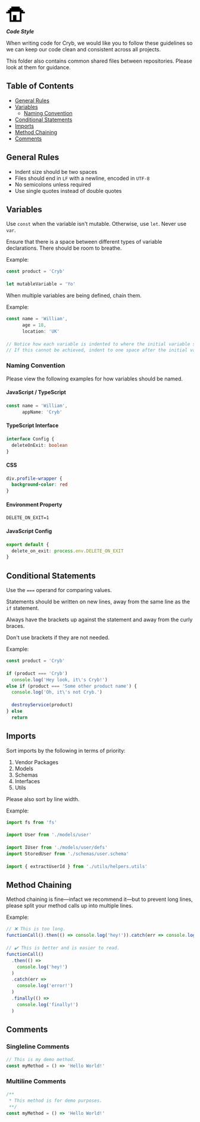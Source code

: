 ![Cryb logo](../.github/cryb.png)

_**Code Style**_

When writing code for Cryb, we would like you to follow these guidelines so we can keep our code clean and consistent across all projects.

This folder also contains common shared files between repositories. Please look at them for guidance.

## Table of Contents

* [General Rules](#general-rules)
* [Variables](#variables)
  * [Naming Convention](#naming-convention)
* [Conditional Statements](#conditional-statements)
* [Imports](#imports)
* [Method Chaining](#method-chaining)
* [Comments](#comments)

## General Rules

* Indent size should be two spaces
* Files should end in `LF` with a newline, encoded in `UTF-8`
* No semicolons unless required
* Use single quotes instead of double quotes

## Variables

Use `const` when the variable isn't mutable. Otherwise, use `let`. Never use `var`.

Ensure that there is a space between different types of variable declarations. There should be room to breathe.

Example:

```ts
const product = 'Cryb'

let mutableVariable = 'Yo'
```

When multiple variables are being defined, chain them.

Example:

```ts
const name = 'William',
      age = 18,
      location: 'UK'

// Notice how each variable is indented to where the initial variable starts.
// If this cannot be achieved, indent to one space after the initial variable.
```

### Naming Convention

Please view the following examples for how variables should be named.

#### JavaScript / TypeScript

```ts
const name = 'William',
      appName: 'Cryb'
```

#### TypeScript Interface

```ts
interface Config {
  deleteOnExit: boolean
}
```

#### CSS

```css
div.profile-wrapper {
  background-color: red
}
```

#### Environment Property

```env
DELETE_ON_EXIT=1
```

#### JavaScript Config

```ts
export default {
  delete_on_exit: process.env.DELETE_ON_EXIT
}
```

## Conditional Statements

Use the `===` operand for comparing values.

Statements should be written on new lines, away from the same line as the `if` statement.

Always have the brackets up against the statement and away from the curly braces.

Don't use brackets if they are not needed.

Example:

```ts
const product = 'Cryb'

if (product === 'Cryb')
  console.log('Hey look, it\'s Cryb!')
else if (product === 'Some other product name') {
  console.log('Oh, it\'s not Cryb.')

  destroyService(product)
} else
  return
```

## Imports

Sort imports by the following in terms of priority:

1. Vendor Packages
2. Models
3. Schemas
4. Interfaces
5. Utils

Please also sort by line width.

Example:

```ts
import fs from 'fs'

import User from './models/user'

import IUser from './models/user/defs'
import StoredUser from './schemas/user.schema'

import { extractUserId } from './utils/helpers.utils'
```

## Method Chaining

Method chaining is fine&mdash;infact we recommend it&mdash;but to prevent long lines, please split your method calls up into multiple lines.

Example:

```ts
// ❌ This is too long.
functionCall().then(() => console.log('hey!')).catch(err => console.log('error!')).finally(() => console.log('finally!'))

// ✔️ This is better and is easier to read.
functionCall()
  .then(() =>
    console.log('hey!')
  )
  .catch(err =>
    console.log('error!')
  )
  .finally(() =>
    console.log('finally!')
  )
```

## Comments

### Singleline Comments

```ts
// This is my demo method.
const myMethod = () => 'Hello World!'
```

### Multiline Comments

```ts
/**
 * This method is for demo purposes.
 **/
const myMethod = () => 'Hello World!'
```
